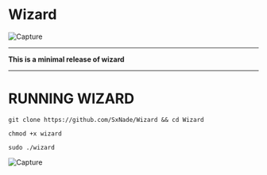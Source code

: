# Wizard

![Capture](https://i.gifer.com/origin/1d/1dda6ed3d43bc55b79905acd5cf9f554.gif)

---

**This is a minimal release of wizard**

---

# RUNNING WIZARD
`git clone https://github.com/SxNade/Wizard && cd Wizard`

`chmod +x wizard`

`sudo ./wizard`

![Capture](https://github.com/SxNade/Wizard/blob/main/wizard.gif)
